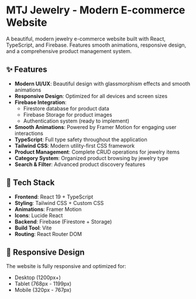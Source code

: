 # MTJ Jewelry - Modern E-commerce Website

A beautiful, modern jewelry e-commerce website built with React, TypeScript, and Firebase. Features smooth animations, responsive design, and a comprehensive product management system.

## ✨ Features

- **Modern UI/UX**: Beautiful design with glassmorphism effects and smooth animations
- **Responsive Design**: Optimized for all devices and screen sizes
- **Firebase Integration**: 
  - Firestore database for product data
  - Firebase Storage for product images
  - Authentication system (ready to implement)
- **Smooth Animations**: Powered by Framer Motion for engaging user interactions
- **TypeScript**: Full type safety throughout the application
- **Tailwind CSS**: Modern utility-first CSS framework
- **Product Management**: Complete CRUD operations for jewelry items
- **Category System**: Organized product browsing by jewelry type
- **Search & Filter**: Advanced product discovery features

## 🚀 Tech Stack

- **Frontend**: React 19 + TypeScript
- **Styling**: Tailwind CSS + Custom CSS
- **Animations**: Framer Motion
- **Icons**: Lucide React
- **Backend**: Firebase (Firestore + Storage)
- **Build Tool**: Vite
- **Routing**: React Router DOM

## 📱 Responsive Design

The website is fully responsive and optimized for:
- Desktop (1200px+)
- Tablet (768px - 1199px)
- Mobile (320px - 767px)

